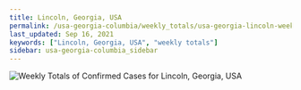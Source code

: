 ```yaml
---
title: Lincoln, Georgia, USA
permalink: /usa-georgia-columbia/weekly_totals/usa-georgia-lincoln-weekly_totals.html
last_updated: Sep 16, 2021
keywords: ["Lincoln, Georgia, USA", "weekly totals"]
sidebar: usa-georgia-columbia_sidebar
---
```


![Weekly Totals of Confirmed Cases for Lincoln, Georgia, USA](/covid_tracker/images/graphs/usa-georgia-lincoln-weekly_totals_graph.png)
